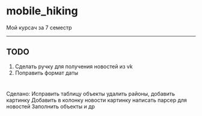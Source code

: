 # mobile_hiking
Мой курсач за 7 семестр

-----
## TODO
1. Сделать ручку для получения новостей из vk
2. Поправить формат даты



#
Сделано:
Исправить таблицу объекты удалить районы, добавить картинку
Добавить в колонку новости картинку
написать парсер для новостей
Заполнить объекты и др
#